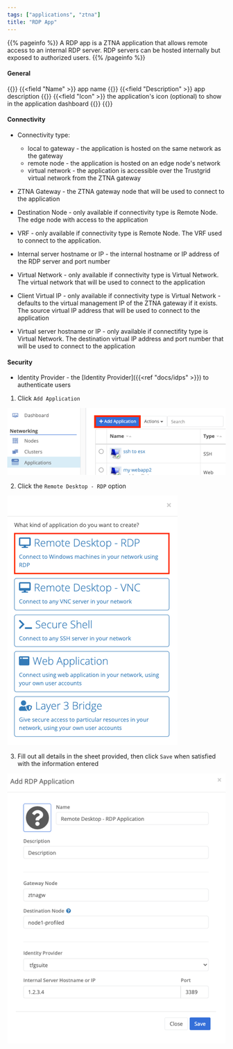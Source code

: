 ```yaml
---
tags: ["applications", "ztna"]
title: "RDP App"
---
```


{{% pageinfo %}}
A RDP app is a ZTNA application that allows remote access to an internal RDP server. RDP servers can be hosted internally but exposed to authorized users.
{{% /pageinfo %}}

#### General

{{<fields>}}
{{<field "Name" >}}
app name
{{</field >}}
{{<field "Description" >}}
app description
{{</field >}}
{{<field "Icon" >}}
the application's icon (optional) to show in the application dashboard
{{</field >}}
{{</fields>}}

#### Connectivity

- Connectivity type:
  - local to gateway - the application is hosted on the same network as the gateway
  - remote node - the application is hosted on an edge node's network
  - virtual network - the application is accessible over the Trustgrid virtual network from the ZTNA gateway
- ZTNA Gateway - the ZTNA gateway node that will be used to connect to the application
- Destination Node - only available if connectivity type is Remote Node. The edge node with access to the application
- VRF - only available if connectivity type is Remote Node. The VRF used to connect to the application.

- Internal server hostname or IP - the internal hostname or IP address of the RDP server and port number
- Virtual Network - only available if connectivity type is Virtual Network. The virtual network that will be used to connect to the application
- Client Virtual IP - only available if connectivity type is Virtual Network -defaults to the virtual management IP of the ZTNA gateway if it exists. The source virtual IP address that will be used to connect to the application
- Virtual server hostname or IP - only available if connectifity type is Virtual Network. The destination virtual IP address and port number that will be used to connect to the application

#### Security

- Identity Provider - the [Identity Provider]({{<ref "docs/idps" >}}) to authenticate users

1. Click `Add Application`

![img](add-app.png)

2. Click the `Remote Desktop - RDP` option

![img](rdp.png)

3. Fill out all details in the sheet provided, then click `Save` when satisfied with the information entered

![img](rdp-app1.png)
